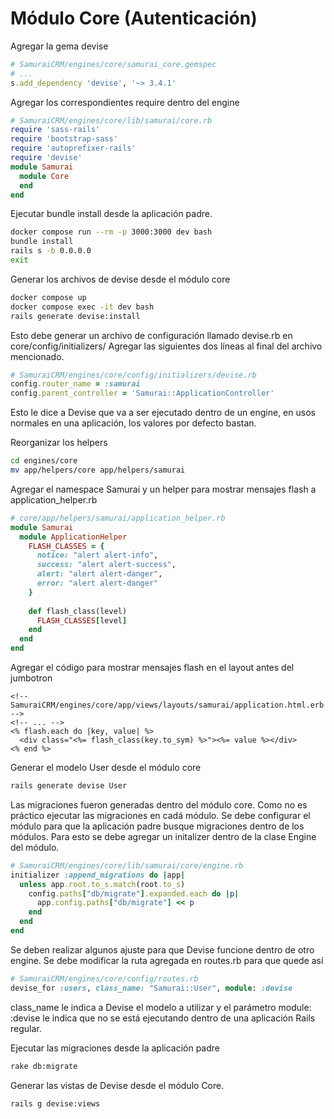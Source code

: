 # Módulo Core (Autenticación)
Agregar la gema devise
```ruby
# SamuraiCRM/engines/core/samurai_core.gemspec
# ...
s.add_dependency 'devise', '~> 3.4.1'
```

Agregar los correspondientes require dentro del engine
```ruby
# SamuraiCRM/engines/core/lib/samurai/core.rb
require 'sass-rails'
require 'bootstrap-sass'
require 'autoprefixer-rails'
require 'devise'
module Samurai
  module Core
  end
end
```

Ejecutar bundle install desde la aplicación padre.
```bash
docker compose run --rm -p 3000:3000 dev bash
bundle install
rails s -b 0.0.0.0
exit
```

Generar los archivos de devise desde el módulo core
```bash
docker compose up
docker compose exec -it dev bash
rails generate devise:install
```
Esto debe generar un archivo de configuración llamado devise.rb en core/config/initializers/
Agregar las siguientes dos líneas al final del archivo mencionado.
```ruby
# SamuraiCRM/engines/core/config/initializers/devise.rb
config.router_name = :samurai
config.parent_controller = 'Samurai::ApplicationController'
```
Esto le dice a Devise que va a ser ejecutado dentro de un engine, en usos normales en una aplicación, los valores por
defecto bastan.

Reorganizar los helpers
```bash
cd engines/core
mv app/helpers/core app/helpers/samurai
```

Agregar el namespace Samurai y un helper para mostrar mensajes flash a application_helper.rb
```ruby
# core/app/helpers/samurai/application_helper.rb
module Samurai
  module ApplicationHelper
    FLASH_CLASSES = {
      notice: "alert alert-info",
      success: "alert alert-success",
      alert: "alert alert-danger",
      error: "alert alert-danger"
    }
    
    def flash_class(level)
      FLASH_CLASSES[level]
    end
  end
end
```

Agregar el código para mostrar mensajes flash en el layout antes del jumbotron
```erb
<!-- SamuraiCRM/engines/core/app/views/layouts/samurai/application.html.erb -->
<!-- ... -->
<% flash.each do |key, value| %>
  <div class="<%= flash_class(key.to_sym) %>"><%= value %></div>
<% end %>
```

Generar el modelo User desde el módulo core
```bash
rails generate devise User
```

Las migraciones fueron generadas dentro del módulo core. Como no es práctico ejecutar las migraciones en cadá módulo. 
Se debe configurar el módulo para que la aplicación padre busque migraciones dentro de los módulos. Para esto se debe
agregar un initalizer dentro de la clase Engine del módulo.
```ruby
# SamuraiCRM/engines/core/lib/samurai/core/engine.rb
initializer :append_migrations do |app|
  unless app.root.to_s.match(root.to_s)
    config.paths["db/migrate"].expanded.each do |p|
      app.config.paths["db/migrate"] << p
    end
  end
end
```

Se deben realizar algunos ajuste para que Devise funcione dentro de otro engine.
Se debe modificar la ruta agregada en routes.rb para que quede así
```ruby
# SamuraiCRM/engines/core/config/routes.rb
devise_for :users, class_name: "Samurai::User", module: :devise
```
class_name le indica a Devise el modelo a utilizar y el parámetro module: :devise le indica que no se está ejecutando 
dentro de una aplicación Rails regular.


Ejecutar las migraciones desde la aplicación padre
```bash
rake db:migrate
```

Generar las vistas de Devise desde el módulo Core.
```bash
rails g devise:views
```
